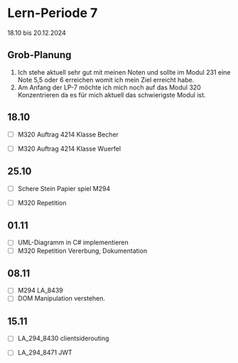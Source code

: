 # Lern-Periode 7

18.10 bis 20.12.2024

## Grob-Planung

1. Ich stehe aktuell sehr gut mit meinen Noten und sollte im Modul 231 eine Note 5,5 oder 6 erreichen womit ich mein Ziel erreicht habe.
2. Am Anfang der LP-7 möchte ich mich noch auf das Modul 320 Konzentrieren da es für mich aktuell das schwierigste Modul ist.

## 18.10

- [ ] M320 Auftrag 4214 Klasse Becher
- [ ] M320 Auftrag 4214 Klasse Wuerfel



## 25.10

- [ ] Schere Stein Papier spiel M294
- [ ] M320 Repetition


## 01.11
- [ ] UML-Diagramm in C# implementieren
- [ ] M320 Repetition Vererbung, Dokumentation

## 08.11
- [ ] M294 LA_8439
- [ ] DOM Manipulation verstehen.

## 15.11
- [ ] LA_294_8430 clientsiderouting
- [ ] LA_294_8471  JWT

